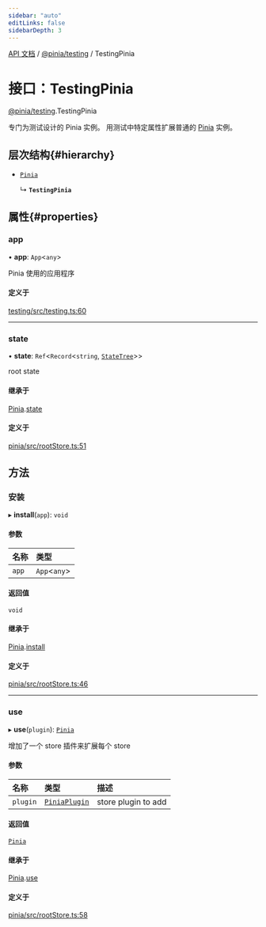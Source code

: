 ```yaml
---
sidebar: "auto"
editLinks: false
sidebarDepth: 3
---
```


[API 文档](../index.md) / [@pinia/testing](../modules/pinia_testing.md) / TestingPinia

# 接口：TestingPinia

[@pinia/testing](../modules/pinia_testing.md).TestingPinia

专门为测试设计的 Pinia 实例。
用测试中特定属性扩展普通的 [Pinia](pinia.Pinia.md) 实例。

## 层次结构{#hierarchy}

- [`Pinia`](pinia.Pinia.md)

  ↳ **`TestingPinia`**

## 属性{#properties}

### app

• **app**: `App`<`any`\>

Pinia 使用的应用程序

#### 定义于

[testing/src/testing.ts:60](https://github.com/posva/pinia/blob/46c50b2/packages/testing/src/testing.ts#L60)

___

### state

• **state**: `Ref`<`Record`<`string`, [`StateTree`](../modules/pinia.md#statetree)\>\>

root state

#### 继承于

[Pinia](pinia.Pinia.md).[state](pinia.Pinia.md#state)

#### 定义于

[pinia/src/rootStore.ts:51](https://github.com/posva/pinia/blob/46c50b2/packages/pinia/src/rootStore.ts#L51)

## 方法

### 安装

▸ **install**(`app`): `void`

#### 参数

| 名称 | 类型 |
| :------ | :------ |
| `app` | `App`<`any`\> |

#### 返回值

`void`

#### 继承于

[Pinia](pinia.Pinia.md).[install](pinia.Pinia.md#install)

#### 定义于

[pinia/src/rootStore.ts:46](https://github.com/posva/pinia/blob/46c50b2/packages/pinia/src/rootStore.ts#L46)

___

### use

▸ **use**(`plugin`): [`Pinia`](pinia.Pinia.md)

增加了一个 store 插件来扩展每个  store

#### 参数

| 名称 | 类型 | 描述 |
| :------ | :------ | :------ |
| `plugin` | [`PiniaPlugin`](pinia.PiniaPlugin.md) | store plugin to add |

#### 返回值

[`Pinia`](pinia.Pinia.md)

#### 继承于

[Pinia](pinia.Pinia.md).[use](pinia.Pinia.md#use)

#### 定义于

[pinia/src/rootStore.ts:58](https://github.com/posva/pinia/blob/46c50b2/packages/pinia/src/rootStore.ts#L58)
